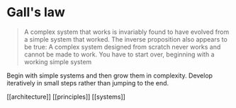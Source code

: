 # Gall's law

> A complex system that works is invariably found to have evolved from a simple system that worked. The inverse proposition also appears to be true: A complex system designed from scratch never works and cannot be made to work. You have to start over, beginning with a working simple system

Begin with simple systems and then grow them in complexity. Develop iteratively in small steps rather than jumping to the end.

[[architecture]]
[[principles]]
[[systems]]